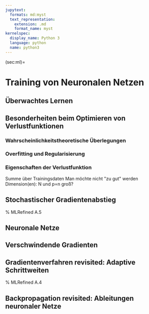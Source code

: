 ```yaml
---
jupytext:
  formats: md:myst
  text_representation:
    extension: .md
    format_name: myst
kernelspec:
  display_name: Python 3
  language: python
  name: python3
---
```


(sec:ml)=
# Training von Neuronalen Netzen

## Überwachtes Lernen

## Besonderheiten beim Optimieren von Verlustfunktionen
### Wahrscheinlichkeitstheoretische Überlegungen
### Overfitting und Regularisierung
### Eigenschaften der Verlustfunktion
Summe über Trainingsdaten
Man möchte nicht "zu gut" werden
Dimension(en): N und p=n groß?

## Stochastischer Gradientenabstieg
% MLRefined A.5

## Neuronale Netze

## Verschwindende Gradienten

## Gradientenverfahren revisited: Adaptive Schrittweiten
% MLRefined A.4

## Backpropagation revisited: Ableitungen neuronaler Netze

